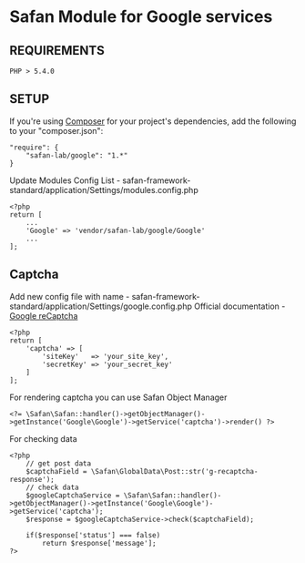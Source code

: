Safan Module for Google services
===============

REQUIREMENTS
------------
```
PHP > 5.4.0
```

SETUP
------------

If you're using [Composer](http://getcomposer.org/) for your project's dependencies, add the following to your "composer.json":

```
"require": {
    "safan-lab/google": "1.*"
}
```

Update Modules Config List - safan-framework-standard/application/Settings/modules.config.php
```
<?php
return [
    ...
    'Google' => 'vendor/safan-lab/google/Google'
    ...
];
```
Captcha
------------

Add new config file with name - safan-framework-standard/application/Settings/google.config.php
Official documentation - [Google reCaptcha][1]

```
<?php
return [
    'captcha' => [
        'siteKey'   => 'your_site_key',
        'secretKey' => 'your_secret_key'
    ]
];
```

For rendering captcha you can use Safan Object Manager
```
<?= \Safan\Safan::handler()->getObjectManager()->getInstance('Google\Google')->getService('captcha')->render() ?>
```

For checking data
```
<?php
    // get post data
    $captchaField = \Safan\GlobalData\Post::str('g-recaptcha-response');
    // check data
    $googleCaptchaService = \Safan\Safan::handler()->getObjectManager()->getInstance('Google\Google')->getService('captcha');
    $response = $googleCaptchaService->check($captchaField);

    if($response['status'] === false)
        return $response['message'];
?>
```

[1]:  https://www.google.com/recaptcha/intro/index.html
